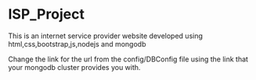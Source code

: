 # ISP_Project
 This is an internet service provider website developed using html,css,bootstrap,js,nodejs and mongodb

 Change the link for the url from the config/DBConfig file using the link that your mongodb cluster provides you with. 